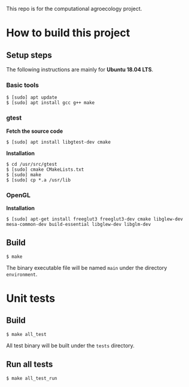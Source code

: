 This repo is for the computational agroecology project.

# How to build this project
## Setup steps

The following instructions are mainly for **Ubuntu 18.04 LTS**.

### Basic tools

```shell
$ [sudo] apt update
$ [sudo] apt install gcc g++ make
```

### gtest

**Fetch the source code**

```shell
$ [sudo] apt install libgtest-dev cmake
```

**Installation**

```shell
$ cd /usr/src/gtest
$ [sudo] cmake CMakeLists.txt
$ [sudo] make
$ [sudo] cp *.a /usr/lib
```

### OpenGL

**Installation**

```shell
$ [sudo] apt-get install freeglut3 freeglut3-dev cmake libglew-dev mesa-common-dev build-essential libglew-dev libglm-dev
```

## Build
```shell
$ make
```
The binary executable file will be named `main` under the directory `environment`.

# Unit tests

## Build

```shell
$ make all_test
```

All test binary will be built under the ```tests``` directory.

## Run all tests
```shell
$ make all_test_run
```